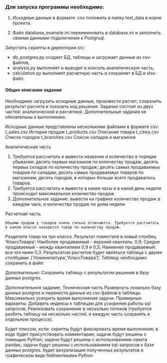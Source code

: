 ### Для запуска программы необходимо:

1. Исходные данные в формате .csv положить в папку test_data в корне проекта.

2. Файл database_example.ini переименовать в database.ini и заполнить своими данными подключения к Postgrsql.

Запустить скрипты в директории src:
 - db_postgres.py создает БД, таблицы и загружает данные из csv-файлов,
 - analysis.py выполняет и выводит в консоль аналитическую часть,
 - calculation.py выполняет расчетную часть и сохраняет в БД и xlsx-файл.

#### Общее описание задания 

Необходимо загрузить исходные данные, произвести расчет, сохранить результат расчета и показать код решения. Задание состоит из двух частей: аналитической и расчетной. Дополнительные задания не обязательны к выполнению.

Исходные данные представлены несколькими файлами в формате csv:
t_sales.csv 	 	История продаж
t_products.csv 	Описание товара
t_cities.csv 		Список городов
t_branches.csv 	Список складов и магазинов


Аналитическая часть

1. Требуется рассчитать и вывести название и количество в порядке убывания:
десять первых магазинов по количеству продаж;
десять первых складов по количеству продаж;
десять самых продаваемых товаров по складам;
десять самых продаваемых товаров по магазинам;
десять городов, в которых больше всего продавалось товаров.
2. Требуется рассчитать и вывести в какие часы и в какой день недели происходит максимальное количество продаж.
3. Дополнительное задание: вывести на графике количество продаж в каждом часе, и количество продаж по дням недели.

Расчетная часть

	Объемы продаж у товаров очень сильно отличаются. Требуется рассчитать в каком классе находится товар по количеству продаж.
Разделите товар на три класса. Результат поместите в новый столбец ‘КлассТовара’:
Наиболее продаваемый - верхний квантиль: 0,9;
Средне продаваемый - между квантилями 0,9 и 0,3;
Наименее продаваемый: все что ниже 0,3.
Результатом расчетов будет являться таблица с двумя столбцами: [‘Номенклатура’,‘КлассТовара’]’. Таблицу необходимо сохранить в файл.

Дополнительно: 
Сохранить таблицу с результатом решения в базу данных postgres.


Дополнительное задание, Техническая часть 
Развернуть локально базу данных postgres и перенести данные из csv-файлов в таблицы.
Максимально ускорить время выполнения задачи. Примерные варианты:
Добавить индексы к таблицам для ускорения работы sql запросов;
Реализовать сохранение в несколько потоков (требуется разбить таблицу на несколько частей, и каждую часть сохранять в отдельном процессе).


Будет плюсом, если:
скрипты будут фиксировать время выполнения;
в коде будет присутствовать комментарии;
задачи будут решены с помощью Python;
задачи будут решены с использованием пакета pandas;
задачи будут решены с использованием sql-запросов к базе данных postgres.
будет визуализация полученных результатов в графическом виде библиотеками Python

